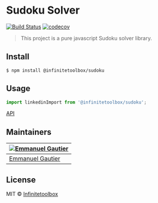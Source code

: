 # Sudoku Solver

[![Build Status](https://travis-ci.org/infinitetoolbox/sudoku.svg?branch=master)](https://travis-ci.org/infinitetoolbox/sudoku)
[![codecov](https://codecov.io/gh/infinitetoolbox/sudoku/branch/master/graph/badge.svg)](https://codecov.io/gh/infinitetoolbox/sudoku)

> This project is a pure javascript Sudoku solver library.

## Install

```
$ npm install @infinitetoolbox/sudoku
```

## Usage
```js
import linkedinImport from '@infinitetoolbox/sudoku';

```

[API](https://knohime.github.io/linkedin-import/)

## Maintainers

[![Emmanuel Gautier](https://avatars0.githubusercontent.com/u/2765366?s=144)](https://www.emmanuelgautier.fr) |
--- |
[Emmanuel Gautier](https://www.emmanuelgautier.fr) |

## License

MIT © [Infinitetoolbox](https://infinitetoolbox.org)

